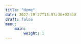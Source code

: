 ```yaml
---
title: "Home"
date: 2022-10-27T13:53:36+02:00
draft: false
menu:
    main:
        weight: 1
---
```


